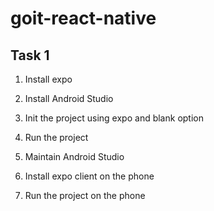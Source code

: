 # goit-react-native

## Task 1

1. Install expo

2. Install Android Studio

3. Init the project using expo and blank option

4. Run the project

5. Maintain Android Studio

6. Install expo client on the phone

7. Run the project on the phone
